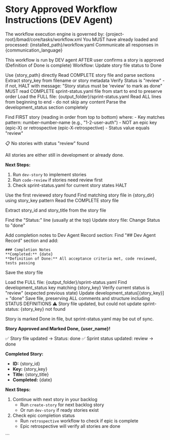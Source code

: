 # Story Approved Workflow Instructions (DEV Agent)

<critical>The workflow execution engine is governed by: {project-root}/bmad/core/tasks/workflow.xml</critical>
<critical>You MUST have already loaded and processed: {installed_path}/workflow.yaml</critical>
<critical>Communicate all responses in {communication_language}</critical>

<workflow>

<critical>This workflow is run by DEV agent AFTER user confirms a story is approved (Definition of Done is complete)</critical>
<critical>Workflow: Update story file status to Done</critical>

<step n="1" goal="Find reviewed story to mark done" tag="sprint-status">

<check if="{story_path} is provided">
  <action>Use {story_path} directly</action>
  <action>Read COMPLETE story file and parse sections</action>
  <action>Extract story_key from filename or story metadata</action>
  <action>Verify Status is "review" - if not, HALT with message: "Story status must be 'review' to mark as done"</action>
</check>

<check if="{story_path} is NOT provided">
  <critical>MUST read COMPLETE sprint-status.yaml file from start to end to preserve order</critical>
  <action>Load the FULL file: {output_folder}/sprint-status.yaml</action>
  <action>Read ALL lines from beginning to end - do not skip any content</action>
  <action>Parse the development_status section completely</action>

<action>Find FIRST story (reading in order from top to bottom) where: - Key matches pattern: number-number-name (e.g., "1-2-user-auth") - NOT an epic key (epic-X) or retrospective (epic-X-retrospective) - Status value equals "review"
</action>

  <check if="no story with status 'review' found">
    <output>📋 No stories with status "review" found

All stories are either still in development or already done.

**Next Steps:**

1. Run `dev-story` to implement stories
2. Run `code-review` if stories need review first
3. Check sprint-status.yaml for current story states
   </output>
   <action>HALT</action>
   </check>

<action>Use the first reviewed story found</action>
<action>Find matching story file in {story_dir} using story_key pattern</action>
<action>Read the COMPLETE story file</action>
</check>

<action>Extract story_id and story_title from the story file</action>

<action>Find the "Status:" line (usually at the top)</action>
<action>Update story file: Change Status to "done"</action>

<action>Add completion notes to Dev Agent Record section:</action>
<action>Find "## Dev Agent Record" section and add:

```
### Completion Notes
**Completed:** {date}
**Definition of Done:** All acceptance criteria met, code reviewed, tests passing
```

</action>

<action>Save the story file</action>
</step>

<step n="2" goal="Update sprint status to done" tag="sprint-status">
<action>Load the FULL file: {output_folder}/sprint-status.yaml</action>
<action>Find development_status key matching {story_key}</action>
<action>Verify current status is "review" (expected previous state)</action>
<action>Update development_status[{story_key}] = "done"</action>
<action>Save file, preserving ALL comments and structure including STATUS DEFINITIONS</action>

<check if="story key not found in file">
  <output>⚠️ Story file updated, but could not update sprint-status: {story_key} not found

Story is marked Done in file, but sprint-status.yaml may be out of sync.
</output>
</check>

</step>

<step n="3" goal="Confirm completion to user">

<output>**Story Approved and Marked Done, {user_name}!**

✅ Story file updated → Status: done
✅ Sprint status updated: review → done

**Completed Story:**

- **ID:** {story_id}
- **Key:** {story_key}
- **Title:** {story_title}
- **Completed:** {date}

**Next Steps:**

1. Continue with next story in your backlog
   - Run `create-story` for next backlog story
   - Or run `dev-story` if ready stories exist
2. Check epic completion status
   - Run `retrospective` workflow to check if epic is complete
   - Epic retrospective will verify all stories are done
     </output>

</step>

</workflow>
```
